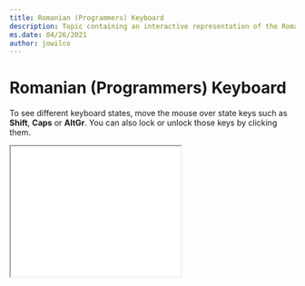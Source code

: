 ```yaml
--- 
title: Romanian (Programmers) Keyboard 
description: Topic containing an interactive representation of the Romanian (Programmers) Keyboard 
ms.date: 04/26/2021 
author: jowilco 
--- 
```

 
# Romanian (Programmers) Keyboard 
 
To see different keyboard states, move the mouse over state keys such as **Shift**, **Caps** or **AltGr**. You can also lock or unlock those keys by clicking them. 
 
<iframe src="kbdropr.html" height="230"></iframe> 
